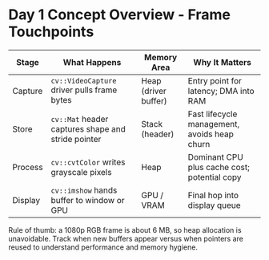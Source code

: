 # Day 1 Concept Overview - Frame Touchpoints

| Stage | What Happens | Memory Area | Why It Matters |
| --- | --- | --- | --- |
| Capture | `cv::VideoCapture` driver pulls frame bytes | Heap (driver buffer) | Entry point for latency; DMA into RAM |
| Store | `cv::Mat` header captures shape and stride pointer | Stack (header) | Fast lifecycle management, avoids heap churn |
| Process | `cv::cvtColor` writes grayscale pixels | Heap | Dominant CPU plus cache cost; potential copy |
| Display | `cv::imshow` hands buffer to window or GPU | GPU / VRAM | Final hop into display queue |

Rule of thumb: a 1080p RGB frame is about 6 MB, so heap allocation is unavoidable. Track when new buffers appear versus when pointers are reused to understand performance and memory hygiene.
